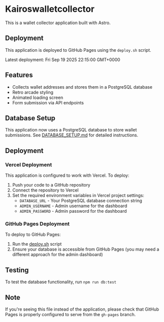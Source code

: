 # Kairoswalletcollector

This is a wallet collector application built with Astro.

## Deployment

This application is deployed to GitHub Pages using the `deploy.sh` script.

Latest deployment: Fri Sep 19 2025 22:15:00 GMT+0000

## Features

- Collects wallet addresses and stores them in a PostgreSQL database
- Retro arcade styling
- Animated loading screen
- Form submission via API endpoints

## Database Setup

This application now uses a PostgreSQL database to store wallet submissions. See [DATABASE_SETUP.md](DATABASE_SETUP.md) for detailed instructions.

## Deployment

### Vercel Deployment

This application is configured to work with Vercel. To deploy:

1. Push your code to a GitHub repository
2. Connect the repository to Vercel
3. Set the required environment variables in Vercel project settings:
   - `DATABASE_URL` - Your PostgreSQL database connection string
   - `ADMIN_USERNAME` - Admin username for the dashboard
   - `ADMIN_PASSWORD` - Admin password for the dashboard

### GitHub Pages Deployment

To deploy to GitHub Pages:

1. Run the [deploy.sh](file:///Users/sithu/Downloads/HyperWalletCollector%202/deploy.sh) script
2. Ensure your database is accessible from GitHub Pages (you may need a different approach for the admin dashboard)

## Testing

To test the database functionality, run `npm run db:test`

## Note

If you're seeing this file instead of the application, please check that GitHub Pages is properly configured to serve from the `gh-pages` branch.